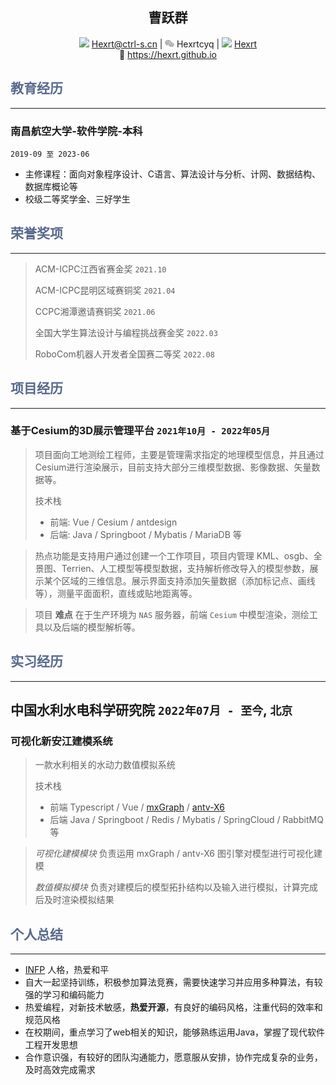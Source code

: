 <!-- 关键信息 -->
<div align="center">
    <h2>曹跃群</h2>
    <div>
        <span>
            <img src="./res/img/alimail-logo.ico" height="12px" />
            <a href="mailto:Hexrt@ctrl-s.cn">Hexrt@ctrl-s.cn</a>
        </span>
        |
        <span>
            <img src="./res/img/wechat-logo.svg" height="12px" /> Hexrtcyq 
        </span>
        |
        <span>
            <img src="./res/img/github-logo.ico" height="12px" />
            <a href="https://www.github.com/Hexrt">Hexrt</a>
        </span>
    </div>
    <div>
        <span>
            🙂 <a href="https://hexrt.github.io">https://hexrt.github.io</a>
        </span>
    </div>
</div>

<!-- 教育经历 -->
<h2 style="color:#576A8E">教育经历</h2>
<hr>

### 南昌航空大学-软件学院-本科
`2019-09 至 2023-06`
- 主修课程：面向对象程序设计、C语言、算法设计与分析、计网、数据结构、数据库概论等
- 校级二等奖学金、三好学生

<!-- 教育经历 -->
<h2 style="color:#576A8E">荣誉奖项</h2>
<hr>

> ACM-ICPC江西省赛金奖 `2021.10`
>
> ACM-ICPC昆明区域赛铜奖 `2021.04`
>
> CCPC湘潭邀请赛铜奖 `2021.06`
> 
> 全国大学生算法设计与编程挑战赛金奖 `2022.03`
>
> RoboCom机器人开发者全国赛二等奖 `2022.08`


<!-- 项目经历 -->
<h2 style="color:#576A8E">项目经历</h2>
<hr>

### 基于Cesium的3D展示管理平台 `2021年10月 - 2022年05月`
> 项目面向工地测绘工程师，主要是管理需求指定的地理模型信息，并且通过Cesium进行渲染展示，目前支持大部分三维模型数据、影像数据、矢量数据等。
> 
> 技术栈
> - 前端: Vue / Cesium / antdesign
> - 后端: Java / Springboot / Mybatis / MariaDB 等

> 热点功能是支持用户通过创建一个工作项目，项目内管理 KML、osgb、全景图、Terrien、人工模型等模型数据，支持解析修改导入的模型参数，展示某个区域的三维信息。展示界面支持添加矢量数据（添加标记点、画线等），测量平面面积，直线或贴地距离等。

> 项目 **难点** 在于生产环境为 `NAS` 服务器，前端 `Cesium` 中模型渲染，测绘工具以及后端的模型解析等。

<!-- 实习经历 -->
<h2 style="color:#576A8E">实习经历</h2>
<hr>

## 中国水利水电科学研究院 `2022年07月 - 至今`, `北京`

### 可视化新安江建模系统

> 一款水利相关的水动力数值模拟系统
> 
> 技术栈
> - 前端 Typescript / Vue / [mxGraph](https://github.com/jgraph/mxgraph) / [antv-X6](https://github.com/antvis/X6)
> - 后端 Java / Springboot / Redis / Mybatis / SpringCloud / RabbitMQ 等

> *可视化建模模块*
> 负责运用 mxGraph / antv-X6 图引擎对模型进行可视化建模
> 
> *数值模拟模块*
> 负责对建模后的模型拓扑结构以及输入进行模拟，计算完成后及时渲染模拟结果

<h2 style="color:#576A8E">个人总结</h2>
<hr>

- [INFP](https://www.16personalities.com/infp-personality) 人格，热爱和平
- 自大一起坚持训练，积极参加算法竞赛，需要快速学习并应用多种算法，有较强的学习和编码能力
- 热爱编程，对新技术敏感，**热爱开源**，有良好的编码风格，注重代码的效率和规范风格
- 在校期间，重点学习了web相关的知识，能够熟练运用Java，掌握了现代软件工程开发思想
- 合作意识强，有较好的团队沟通能力，愿意服从安排，协作完成复杂的业务，及时高效完成需求
